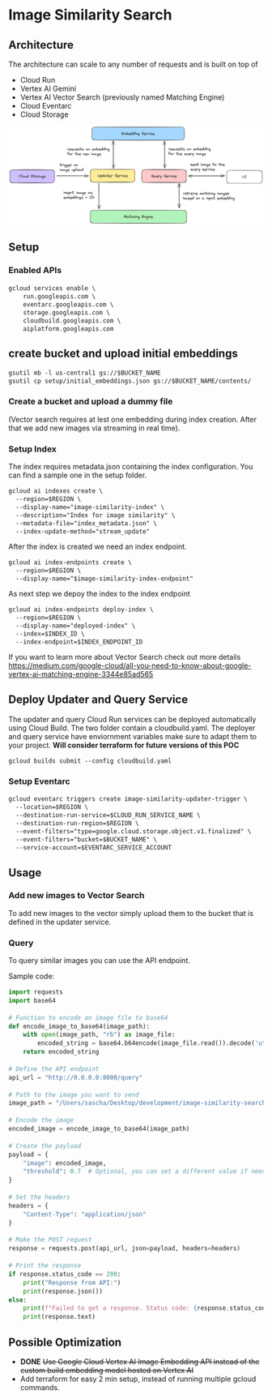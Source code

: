 # Image Similarity Search

## Architecture

The architecture can scale to any number of requests and is built on top of 

* Cloud Run 
* Vertex AI Gemini
* Vertex AI Vector Search (previously named Matching Engine)
* Cloud Eventarc
* Cloud Storage

![](images/architecture.png)

## Setup

### Enabled APIs

````
gcloud services enable \
    run.googleapis.com \
    eventarc.googleapis.com \
    storage.googleapis.com \
    cloudbuild.googleapis.com \
    aiplatform.googleapis.com
````

## create bucket and upload initial embeddings
````
gsutil mb -l us-central1 gs://$BUCKET_NAME
gsutil cp setup/initial_embeddings.json gs://$BUCKET_NAME/contents/
````

### Create a bucket and upload a dummy file 
(Vector search requires at lest one embedding during index creation. After that we add new images via streaming in real time). 

### Setup Index

The index requires metadata.json containing the index configuration. 
You can find a sample one in the setup folder.
````
gcloud ai indexes create \
  --region=$REGION \
  --display-name="image-similarity-index" \
  --description="Index for image similarity" \
  --metadata-file="index_metadata.json" \
  --index-update-method="stream_update"
````

After the index is created we need an index endpoint.
````
gcloud ai index-endpoints create \
  --region=$REGION \
  --display-name="$image-similarity-index-endpoint"   
````

As next step we depoy the index to the index endpoint
````
gcloud ai index-endpoints deploy-index \
  --region=$REGION \
  --display-name="deployed-index" \
  --index=$INDEX_ID \
  --index-endpoint=$INDEX_ENDPOINT_ID
````

If you want to learn more about Vector Search check out more details https://medium.com/google-cloud/all-you-need-to-know-about-google-vertex-ai-matching-engine-3344e85ad565

## Deploy Updater and Query Service

The updater and query Cloud Run services can be deployed automatically using Cloud Build. 
The two folder contain a cloudbuild.yaml.
The deployer and query service have enviornment variables make sure to adapt them to your project.
**Will consider terraform for future versions of this POC**

````
gcloud builds submit --config cloudbuild.yaml
````

### Setup Eventarc

````
gcloud eventarc triggers create image-similarity-updater-trigger \
  --location=$REGION \
  --destination-run-service=$CLOUD_RUN_SERVICE_NAME \
  --destination-run-region=$REGION \
  --event-filters="type=google.cloud.storage.object.v1.finalized" \
  --event-filters="bucket=$BUCKET_NAME" \
  --service-account=$EVENTARC_SERVICE_ACCOUNT
````

## Usage

### Add new images to Vector Search
To add new images to the vector simply upload them to the bucket that is defined in the updater service. 

### Query
To query similar images you can use the API endpoint. 

Sample code:

```python
import requests
import base64

# Function to encode an image file to base64
def encode_image_to_base64(image_path):
    with open(image_path, "rb") as image_file:
        encoded_string = base64.b64encode(image_file.read()).decode('utf-8')
    return encoded_string

# Define the API endpoint
api_url = "http://0.0.0.0:8000/query"

# Path to the image you want to send
image_path = "/Users/sascha/Desktop/development/image-similarity-search/query-service/4018065.jpeg"

# Encode the image
encoded_image = encode_image_to_base64(image_path)

# Create the payload
payload = {
    "image": encoded_image,
    "threshold": 0.7  # Optional, you can set a different value if needed
}

# Set the headers
headers = {
    "Content-Type": "application/json"
}

# Make the POST request
response = requests.post(api_url, json=payload, headers=headers)

# Print the response
if response.status_code == 200:
    print("Response from API:")
    print(response.json())
else:
    print(f"Failed to get a response. Status code: {response.status_code}")
    print(response.text)

````

## Possible Optimization
* **DONE** ~~Use Google Cloud Vertex AI Image Embedding API instead of the custom build embedding model hosted on Vertex AI~~
* Add terraform for easy 2 min setup, instead of running multiple gcloud commands.